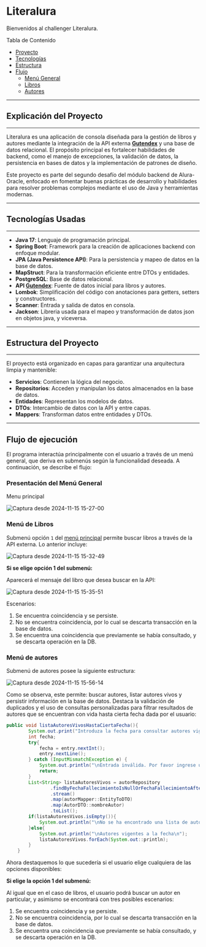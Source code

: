 # Literalura
Bienvenidos al challenger Literalura. 

Tabla de Contenido

* [Proyecto](#explicación-del-proyecto)
* [Tecnologías](#tecnologías-usadas)
* [Estructura](#estructura-del-proyecto)
* [Flujo](#flujo-de-ejecución)
  * [Menú General](#presentación-del-menú-general)
  * [Libros](#menú-de-libros)
  * [Autores](#menú-de-autores)

---

## Explicación del Proyecto
***
Literalura es una aplicación de consola diseñada para la gestión de libros y autores mediante la integración de la API externa **[Gutendex](https://gutendex.com/)** y una base de datos relacional. El propósito principal es fortalecer habilidades de backend, como el manejo de excepciones, la validación de datos, la persistencia en bases de datos y la implementación de patrones de diseño.

Este proyecto es parte del segundo desafío del módulo backend de Alura-Oracle, enfocado en fomentar buenas prácticas de desarrollo y habilidades para resolver problemas complejos mediante el uso de Java y herramientas modernas.

---

## Tecnologías Usadas
***
- **Java 17**: Lenguaje de programación principal.
- **Spring Boot**: Framework para la creación de aplicaciones backend con enfoque modular.
- **JPA (Java Persistence API)**: Para la persistencia y mapeo de datos en la base de datos.
- **MapStruct**: Para la transformación eficiente entre DTOs y entidades.
- **PostgreSQL**: Base de datos relacional.
- **API [Gutendex](https://gutendex.com/)**: Fuente de datos inicial para libros y autores.
- **Lombok**: Simplificación del código con anotaciones para getters, setters y constructores.
- **Scanner**: Entrada y salida de datos en consola.
- **Jackson**: Libreria usada para el mapeo y transformación de datos json en objetos java, y viceversa.

---

## Estructura del Proyecto
***
El proyecto está organizado en capas para garantizar una arquitectura limpia y mantenible:

- **Servicios**: Contienen la lógica del negocio.
- **Repositorios**: Acceden y manipulan los datos almacenados en la base de datos.
- **Entidades**: Representan los modelos de datos.
- **DTOs**: Intercambio de datos con la API y entre capas.
- **Mappers**: Transforman datos entre entidades y DTOs.

---

## Flujo de ejecución

El programa interactúa principalmente con el usuario a través de un menú general, que deriva en submenús según la funcionalidad deseada. A continuación, se describe el flujo:

### Presentación del Menú General

Menu principal

![Captura desde 2024-11-15 15-27-00](https://github.com/user-attachments/assets/4f05f50b-f9e3-429a-8775-a789819c196d)


### Menú de Libros

Submenú opción `1` del [menú principal](#presentación-del-menú-general) permite buscar libros a través de la API externa. Lo anterior incluye:

![Captura desde 2024-11-15 15-32-49](https://github.com/user-attachments/assets/e1bf0d6a-c93e-4591-9ed4-f311c71e6a76)

**Si se elige opción 1 del submenú:**

Aparecerá el mensaje del libro que desea buscar en la API:

![Captura desde 2024-11-15 15-35-51](https://github.com/user-attachments/assets/18dd60f9-f213-4e7b-ac15-135077718ec7)

Escenarios:

1. Se encuentra coincidencia y se persiste.
2. No se encuentra coincidencia, por lo cual se descarta transacción en la base de datos.
3. Se encuentra una coincidencia que previamente se había consultado, y se descarta operación en la DB.

### Menú de autores

Submenú de autores posee la siguiente estructura:

![Captura desde 2024-11-15 15-56-14](https://github.com/user-attachments/assets/5b99798c-b3a0-4129-a77f-5eccc8194b2b)

Como se observa, este permite: buscar autores, listar autores vivos y persistir información en la base de datos. Destaca la validación de duplicados y el uso de consultas personalizadas para filtrar resultados de autores que se encuentran con vida 
hasta cierta fecha dada por el usuario:

```java
public void listaAutoresVivosHastaCiertaFecha(){
        System.out.print("Introduza la fecha para consultar autores vigentes a la fecha: ");
        int fecha;
        try{
            fecha = entry.nextInt();
            entry.nextLine();
        } catch (InputMismatchException e) {
            System.out.println("\nEntrada inválida. Por favor ingrese un año en formato numérico.");
            return;
        }
        List<String> listaAutoresVivos = autorRepository
                .findByFechaFallecimientoIsNullOrFechaFallecimientoAfter(fecha)
                .stream()
                .map(autorMapper::EntityToDTO)
                .map(AutorDTO::nombreAutor)
                .toList();
        if(listaAutoresVivos.isEmpty()){
            System.out.println("\nNo se ha encontrado una lista de autores vivos a la fecha");
        }else{
            System.out.println("\nAutores vigentes a la fecha\n");
            listaAutoresVivos.forEach(System.out::println);
        }
    }
```

Ahora destaquemos lo que sucedería si el usuario elige cualquiera de las opciones disponibles:

**Si elige la opción 1 del submenú:**

Al igual que en el caso de libros, el usuario podrá buscar un autor en particular, y asimismo se encontrará con tres posibles escenarios:

1. Se encuentra coincidencia y se persiste.
2. No se encuentra coincidencia, por lo cual se descarta transacción en la base de datos.
3. Se encuentra una coincidencia que previamente se había consultado, y se descarta operación en la DB.
